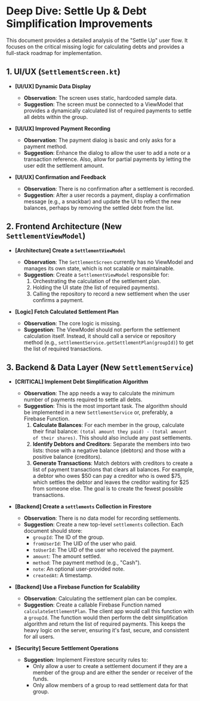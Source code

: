 # Deep Dive: Settle Up & Debt Simplification Improvements

This document provides a detailed analysis of the "Settle Up" user flow. It focuses on the critical missing logic for calculating debts and provides a full-stack roadmap for implementation.

## 1. UI/UX (`SettlementScreen.kt`)

- **[UI/UX] Dynamic Data Display**
  - **Observation**: The screen uses static, hardcoded sample data. 
  - **Suggestion**: The screen must be connected to a ViewModel that provides a dynamically calculated list of required payments to settle all debts within the group.

- **[UI/UX] Improved Payment Recording**
  - **Observation**: The payment dialog is basic and only asks for a payment method.
  - **Suggestion**: Enhance the dialog to allow the user to add a note or a transaction reference. Also, allow for partial payments by letting the user edit the settlement amount.

- **[UI/UX] Confirmation and Feedback**
  - **Observation**: There is no confirmation after a settlement is recorded.
  - **Suggestion**: After a user records a payment, display a confirmation message (e.g., a snackbar) and update the UI to reflect the new balances, perhaps by removing the settled debt from the list.

## 2. Frontend Architecture (New `SettlementViewModel`)

- **[Architecture] Create a `SettlementViewModel`**
  - **Observation**: The `SettlementScreen` currently has no ViewModel and manages its own state, which is not scalable or maintainable.
  - **Suggestion**: Create a `SettlementViewModel` responsible for:
    1.  Orchestrating the calculation of the settlement plan.
    2.  Holding the UI state (the list of required payments).
    3.  Calling the repository to record a new settlement when the user confirms a payment.

- **[Logic] Fetch Calculated Settlement Plan**
  - **Observation**: The core logic is missing.
  - **Suggestion**: The ViewModel should not perform the settlement calculation itself. Instead, it should call a service or repository method (e.g., `settlementService.getSettlementPlan(groupId)`) to get the list of required transactions.

## 3. Backend & Data Layer (New `SettlementService`)

- **[CRITICAL] Implement Debt Simplification Algorithm**
  - **Observation**: The app needs a way to calculate the minimum number of payments required to settle all debts.
  - **Suggestion**: This is the most important task. The algorithm should be implemented in a new `SettlementService` or, preferably, a Firebase Function.
    1.  **Calculate Balances**: For each member in the group, calculate their final balance: `(total amount they paid) - (total amount of their shares)`. This should also include any past settlements.
    2.  **Identify Debtors and Creditors**: Separate the members into two lists: those with a negative balance (debtors) and those with a positive balance (creditors).
    3.  **Generate Transactions**: Match debtors with creditors to create a list of payment transactions that clears all balances. For example, a debtor who owes $50 can pay a creditor who is owed $75, which settles the debtor and leaves the creditor waiting for $25 from someone else. The goal is to create the fewest possible transactions.

- **[Backend] Create a `settlements` Collection in Firestore**
  - **Observation**: There is no data model for recording settlements.
  - **Suggestion**: Create a new top-level `settlements` collection. Each document should store:
    - `groupId`: The ID of the group.
    - `fromUserId`: The UID of the user who paid.
    - `toUserId`: The UID of the user who received the payment.
    - `amount`: The amount settled.
    - `method`: The payment method (e.g., "Cash").
    - `note`: An optional user-provided note.
    - `createdAt`: A timestamp.

- **[Backend] Use a Firebase Function for Scalability**
  - **Observation**: Calculating the settlement plan can be complex.
  - **Suggestion**: Create a callable Firebase Function named `calculateSettlementPlan`. The client app would call this function with a `groupId`. The function would then perform the debt simplification algorithm and return the list of required payments. This keeps the heavy logic on the server, ensuring it's fast, secure, and consistent for all users.

- **[Security] Secure Settlement Operations**
  - **Suggestion**: Implement Firestore security rules to:
    - Only allow a user to create a settlement document if they are a member of the group and are either the sender or receiver of the funds.
    - Only allow members of a group to read settlement data for that group.

